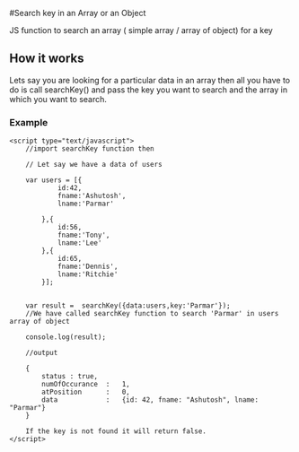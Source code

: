 #Search key in an Array or an Object

JS function to search an array ( simple array / array of object)  for a key 

## How it works 

Lets say you are looking for a particular data in an array then all you have to do is call searchKey() and pass the key you want to search and  the array in which you want to search.

### Example

```
<script type="text/javascript">
	//import searchKey function then 

	// Let say we have a data of users

	var users = [{
			id:42,
			fname:'Ashutosh',
			lname:'Parmar'
			
		},{
			id:56,
			fname:'Tony',
			lname:'Lee'
		},{
			id:65,
			fname:'Dennis',
			lname:'Ritchie'
		}];


	var result =  searchKey({data:users,key:'Parmar'}); 
	//We have called searchKey function to search 'Parmar' in users array of object

	console.log(result);

	//output

	{
		status : true,
		numOfOccurance	:	1,
		atPosition		:	0,
		data 			:	{id: 42, fname: "Ashutosh", lname: "Parmar"}
	}

	If the key is not found it will return false.
</script>

```